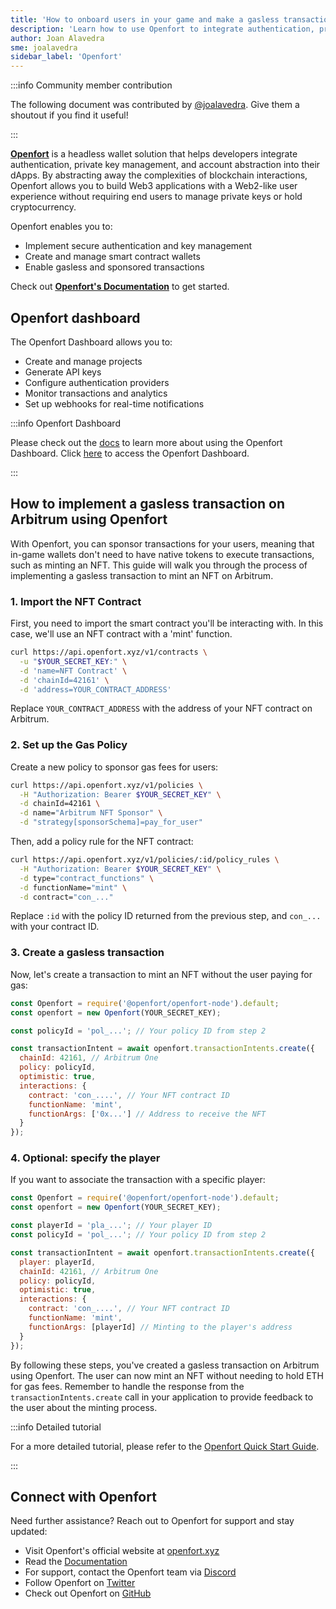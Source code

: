 ```yaml
---
title: 'How to onboard users in your game and make a gasless transaction'
description: 'Learn how to use Openfort to integrate authentication, private key management, and account abstraction into your game on Arbitrum'
author: Joan Alavedra
sme: joalavedra
sidebar_label: 'Openfort'
---
```


:::info Community member contribution

The following document was contributed by  [@joalavedra](https://github.com/joalavedra). Give them a shoutout if you find it useful!

:::

**[<ins>Openfort</ins>](https://www.openfort.xyz/)** is a headless wallet solution that helps developers integrate authentication, private key management, and account abstraction into their dApps. By abstracting away the complexities of blockchain interactions, Openfort allows you to build Web3 applications with a Web2-like user experience without requiring end users to manage private keys or hold cryptocurrency.

Openfort enables you to:
- Implement secure authentication and key management 
- Create and manage smart contract wallets
- Enable gasless and sponsored transactions

Check out **[<ins>Openfort's Documentation</ins>](https://www.openfort.xyz/docs)** to get started.

## Openfort dashboard

The Openfort Dashboard allows you to:

- Create and manage projects
- Generate API keys
- Configure authentication providers
- Monitor transactions and analytics
- Set up webhooks for real-time notifications

:::info Openfort Dashboard

Please check out the [<ins>docs</ins>](https://www.openfort.xyz/docs/) to learn more about using the Openfort Dashboard. Click [<ins>here</ins>](https://dashboard.openfort.xyz) to access the Openfort Dashboard.

:::


## How to implement a gasless transaction on Arbitrum using Openfort

With Openfort, you can sponsor transactions for your users, meaning that in-game wallets don't need to have native tokens to execute transactions, such as minting an NFT. This guide will walk you through the process of implementing a gasless transaction to mint an NFT on Arbitrum.

### 1. Import the NFT Contract

First, you need to import the smart contract you'll be interacting with. In this case, we'll use an NFT contract with a 'mint' function.

```bash
curl https://api.openfort.xyz/v1/contracts \
  -u "$YOUR_SECRET_KEY:" \
  -d 'name=NFT Contract' \
  -d 'chainId=42161' \
  -d 'address=YOUR_CONTRACT_ADDRESS'
```

Replace `YOUR_CONTRACT_ADDRESS` with the address of your NFT contract on Arbitrum.

### 2. Set up the Gas Policy

Create a new policy to sponsor gas fees for users:

```bash
curl https://api.openfort.xyz/v1/policies \
  -H "Authorization: Bearer $YOUR_SECRET_KEY" \
  -d chainId=42161 \
  -d name="Arbitrum NFT Sponsor" \
  -d "strategy[sponsorSchema]=pay_for_user"
```

Then, add a policy rule for the NFT contract:

```bash
curl https://api.openfort.xyz/v1/policies/:id/policy_rules \
  -H "Authorization: Bearer $YOUR_SECRET_KEY" \
  -d type="contract_functions" \
  -d functionName="mint" \
  -d contract="con_..."
```

Replace `:id` with the policy ID returned from the previous step, and `con_...` with your contract ID.

### 3. Create a gasless transaction

Now, let's create a transaction to mint an NFT without the user paying for gas:

```javascript
const Openfort = require('@openfort/openfort-node').default;
const openfort = new Openfort(YOUR_SECRET_KEY);

const policyId = 'pol_...'; // Your policy ID from step 2

const transactionIntent = await openfort.transactionIntents.create({
  chainId: 42161, // Arbitrum One
  policy: policyId,
  optimistic: true,
  interactions: {
    contract: 'con_....', // Your NFT contract ID
    functionName: 'mint',
    functionArgs: ['0x...'] // Address to receive the NFT
  }
});
```

### 4. Optional: specify the player

If you want to associate the transaction with a specific player:

```javascript
const Openfort = require('@openfort/openfort-node').default;
const openfort = new Openfort(YOUR_SECRET_KEY);

const playerId = 'pla_...'; // Your player ID
const policyId = 'pol_...'; // Your policy ID from step 2

const transactionIntent = await openfort.transactionIntents.create({
  player: playerId,
  chainId: 42161, // Arbitrum One
  policy: policyId,
  optimistic: true,
  interactions: {
    contract: 'con_....', // Your NFT contract ID
    functionName: 'mint',
    functionArgs: [playerId] // Minting to the player's address
  }
});
```

By following these steps, you've created a gasless transaction on Arbitrum using Openfort. The user can now mint an NFT without needing to hold ETH for gas fees. Remember to handle the response from the `transactionIntents.create` call in your application to provide feedback to the user about the minting process.

:::info Detailed tutorial

For a more detailed tutorial, please refer to the [<ins>Openfort Quick Start Guide</ins>](https://www.openfort.xyz/docs/guides/getting-started).

:::

## Connect with Openfort

Need further assistance? Reach out to Openfort for support and stay updated:

- Visit Openfort's official website at [openfort.xyz](https://www.openfort.xyz)
- Read the [Documentation](https://www.openfort.xyz/docs)
- For support, contact the Openfort team via [Discord](https://discord.gg/t7x7hwkJF4)
- Follow Openfort on [Twitter](https://twitter.com/openfortxyz)
- Check out Openfort on [GitHub](https://github.com/openfort-xyz)
